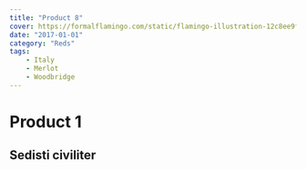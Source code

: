 ```yaml
---
title: "Product 8"
cover: https://formalflamingo.com/static/flamingo-illustration-12c8ee9fdbb7289d86a43de2a607263e.svg
date: "2017-01-01"
category: "Reds"
tags:
    - Italy
    - Merlot
    - Woodbridge
---
```


# Product 1

## Sedisti civiliter

